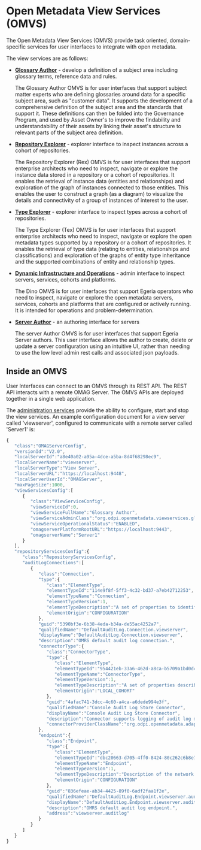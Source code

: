 <!-- SPDX-License-Identifier: CC-BY-4.0 -->
<!-- Copyright Contributors to the ODPi Egeria project. -->
  
# Open Metadata View Services (OMVS)

The Open Metadata View Services (OMVS) provide task oriented, domain-specific services
for user interfaces to integrate with open metadata.

The view services are as follows:

* **[Glossary Author](./services/omvs/glossary-author/overview)** - develop a definition of a subject area including glossary
terms, reference data and rules. 

  The Glossary Author OMVS is for user interfaces that support subject matter experts
who are defining glossaries around data for a specific
subject area, such as "customer data".  It supports the development of a comprehensive
definition of the subject area and the standards that support it.
These definitions can then be folded into the Governance Program,
and used by Asset Owner's to improve the findability and understandability
of their assets by linking their asset's structure to relevant parts of
the subject area definition.

* **[Repository Explorer](./services/omvs/rex/overview)** - explorer interface to inspect instances across a cohort of repositories.

  The Repository Explorer (Rex) OMVS is for user interfaces that support enterprise architects
who need to inspect, navigate or explore the instance data stored in a repository or a cohort of 
repositories. It enables the retrieval of instance data (entities and relationships) and exploration 
of the graph of instances connected to those entities. This enables the user to construct a graph 
(as a diagram) to visualize the details and connectivity of a group of instances of interest to the 
user.

* **[Type Explorer](./services/omvs/tex/overview)** - explorer interface to inspect types across a cohort of repositories.

  The Type Explorer (Tex) OMVS is for user interfaces that support enterprise architects
who need to inspect, navigate or explore the open metadata types supported by a repository or a cohort of 
repositories. It enables the retrieval of type data (relating to entities, relationships and classifications)
and exploration of the graphs of entity type inheritance and the supported combinations of entity and
relationship types.

* **[Dynamic Infrastructure and Operations](./services/omvs/dino/overview)** - admin interface to inspect servers, services, cohorts and platforms.

  The Dino OMVS is for user interfaces that support Egeria operators who need to inspect, navigate or explore 
  the open metadata servers, services, cohorts and platforms that are configured or actively running. It is intended 
  for operations and problem-determination.

* **[Server Author](./services/omvs/server-author/overview)** - an authoring interface for servers 

  The server Author OMVS is for user interfaces that support Egeria Server authors. This user interface allows the author 
to create, delete or update a server configuration using an intuitive UI, rather than needing to use the low level admin rest calls
and associated json payloads.   


## Inside an OMVS

User Interfaces can connect to an OMVS through its REST API. The REST API interacts with a remote OMAG Server.
The OMVS APIs are deployed together in a single web application. 

The [administration services](./services/admin-services) provide the ability to configure, start and stop the view services.
An example configuration document for a view server called 'viewserver', configured to communicate with a
remote server called 'Server1' is:
```javascript
{ 
   "class":"OMAGServerConfig",
   "versionId":"V2.0",
   "localServerId":"a8e40a02-a95a-4dce-a5ba-8d4f68298ec9",
   "localServerName":"viewserver",
   "localServerType":"View Server",
   "localServerURL":"https://localhost:9448",
   "localServerUserId":"OMAGServer",
   "maxPageSize":1000,
   "viewServicesConfig":[ 
      { 
         "class":"ViewServiceConfig",
         "viewServiceId":0,
         "viewServiceFullName":"Glossary Author",
         "viewServiceAdminClass":"org.odpi.openmetadata.viewservices.glossaryauthor.admin.GlossaryAuthorViewAdmin",
         "viewServiceOperationalStatus":"ENABLED",
         "omagserverPlatformRootURL":"https://localhost:9443",
         "omagserverName":"Server1"
      }
   ],
   "repositoryServicesConfig":{ 
      "class":"RepositoryServicesConfig",
      "auditLogConnections":[ 
         { 
            "class":"Connection",
            "type":{ 
               "class":"ElementType",
               "elementTypeId":"114e9f8f-5ff3-4c32-bd37-a7eb42712253",
               "elementTypeName":"Connection",
               "elementTypeVersion":1,
               "elementTypeDescription":"A set of properties to identify and configure a connector instance.",
               "elementOrigin":"CONFIGURATION"
            },
            "guid":"5390bf3e-6b38-4eda-b34a-de55ac4252a7",
            "qualifiedName":"DefaultAuditLog.Connection.viewserver",
            "displayName":"DefaultAuditLog.Connection.viewserver",
            "description":"OMRS default audit log connection.",
            "connectorType":{ 
               "class":"ConnectorType",
               "type":{ 
                  "class":"ElementType",
                  "elementTypeId":"954421eb-33a6-462d-a8ca-b5709a1bd0d4",
                  "elementTypeName":"ConnectorType",
                  "elementTypeVersion":1,
                  "elementTypeDescription":"A set of properties describing a type of connector.",
                  "elementOrigin":"LOCAL_COHORT"
               },
               "guid":"4afac741-3dcc-4c60-a4ca-a6dede994e3f",
               "qualifiedName":"Console Audit Log Store Connector",
               "displayName":"Console Audit Log Store Connector",
               "description":"Connector supports logging of audit log messages to stdout.",
               "connectorProviderClassName":"org.odpi.openmetadata.adapters.repositoryservices.auditlogstore.console.ConsoleAuditLogStoreProvider"
            },
            "endpoint":{ 
               "class":"Endpoint",
               "type":{ 
                  "class":"ElementType",
                  "elementTypeId":"dbc20663-d705-4ff0-8424-80c262c6b8e7",
                  "elementTypeName":"Endpoint",
                  "elementTypeVersion":1,
                  "elementTypeDescription":"Description of the network address and related information needed to call a software service.",
                  "elementOrigin":"CONFIGURATION"
               },
               "guid":"836efeae-ab34-4425-89f0-6adf2faa1f2e",
               "qualifiedName":"DefaultAuditLog.Endpoint.viewserver.auditlog",
               "displayName":"DefaultAuditLog.Endpoint.viewserver.auditlog",
               "description":"OMRS default audit log endpoint.",
               "address":"viewserver.auditlog"
            }
         }
      ]
   }
}
```


